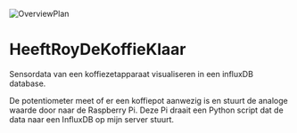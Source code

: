 
![OverviewPlan](https://user-images.githubusercontent.com/5075692/153710206-beb3b825-9cde-4bf1-adb5-7dfc493f1387.png)


# HeeftRoyDeKoffieKlaar
Sensordata van een koffiezetapparaat visualiseren in een influxDB database.

De potentiometer meet of er een koffiepot aanwezig is en stuurt de analoge waarde door naar de Raspberry Pi. Deze Pi draait een Python script dat de data naar een InfluxDB op mijn server stuurt. 
